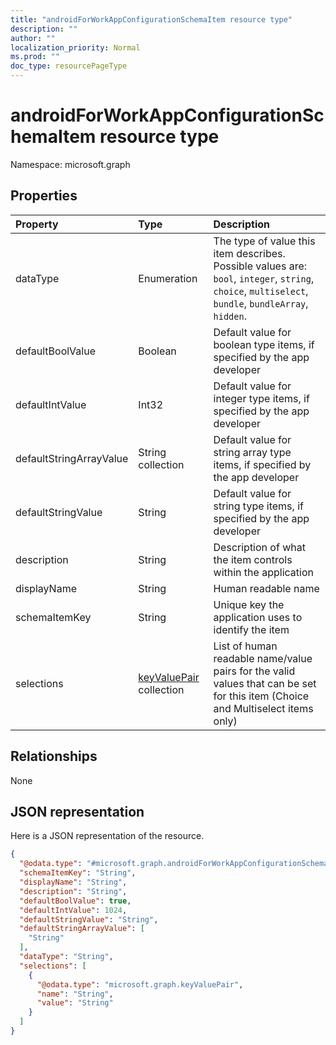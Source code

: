 ```yaml
---
title: "androidForWorkAppConfigurationSchemaItem resource type"
description: ""
author: ""
localization_priority: Normal
ms.prod: ""
doc_type: resourcePageType
---
```


# androidForWorkAppConfigurationSchemaItem resource type


Namespace: microsoft.graph



## Properties
|Property|Type|Description|
|:---|:---|:---|
|dataType|Enumeration|The type of value this item describes. Possible values are: `bool`, `integer`, `string`, `choice`, `multiselect`, `bundle`, `bundleArray`, `hidden`.|
|defaultBoolValue|Boolean|Default value for boolean type items, if specified by the app developer|
|defaultIntValue|Int32|Default value for integer type items, if specified by the app developer|
|defaultStringArrayValue|String collection|Default value for string array type items, if specified by the app developer|
|defaultStringValue|String|Default value for string type items, if specified by the app developer|
|description|String|Description of what the item controls within the application|
|displayName|String|Human readable name|
|schemaItemKey|String|Unique key the application uses to identify the item|
|selections|[keyValuePair](../resources/keyvaluepair.md) collection|List of human readable name/value pairs for the valid values that can be set for this item (Choice and Multiselect items only)|

## Relationships
None

## JSON representation
Here is a JSON representation of the resource.
<!-- {
  "blockType": "resource",
  "@odata.type": "microsoft.graph.androidForWorkAppConfigurationSchemaItem"
}
-->
``` json
{
  "@odata.type": "#microsoft.graph.androidForWorkAppConfigurationSchemaItem",
  "schemaItemKey": "String",
  "displayName": "String",
  "description": "String",
  "defaultBoolValue": true,
  "defaultIntValue": 1024,
  "defaultStringValue": "String",
  "defaultStringArrayValue": [
    "String"
  ],
  "dataType": "String",
  "selections": [
    {
      "@odata.type": "microsoft.graph.keyValuePair",
      "name": "String",
      "value": "String"
    }
  ]
}
```

